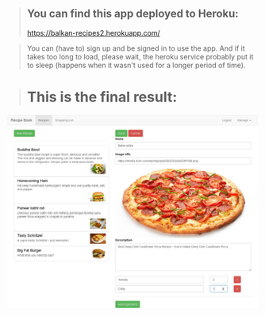 > ## You can find this app deployed to Heroku: 
> https://balkan-recipes2.herokuapp.com/

> You can (have to) sign up and be signed in to use the app. And if it takes too long to load, please wait, the heroku service probably put it to sleep (happens when it wasn't used for a longer period of time).

> # This is the final result:
![Cover image](https://github.com/BiggaHD/Balkan_Recipe_Book/blob/master/Final%20product!.jpg)
